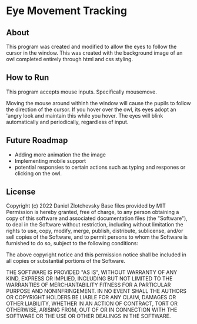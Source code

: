 # Eye Movement Tracking

## About
This program was created and modified to allow the eyes to follow the cursor in the window. This was created with the background image of an owl completed entirely through html and css styling.

## How to Run

This program accepts mouse inputs. Specifically mousemove.

Moving the mouse around withinh the window will cause the pupils to follow the direction of the cursor.
If you hover over the owl, its eyes adopt an 'angry look and maintain this while you hover.
The eyes will blink automatically and periodically, regardless of input.

## Future Roadmap

- Adding more animation the the image
- Implementing mobile support
- potential responsies to certain actions such as typing and respones or clicking on the owl.

## License
Copyright (c) 2022 Daniel Zlotchevsky
Base files provided by MIT
Permission is hereby granted, free of charge, to any person obtaining a copy of this software and associated documentation files (the "Software"), to deal in the Software without restriction, including without limitation the rights to use, copy, modify, merge, publish, distribute, sublicense, and/or sell copies of the Software, and to permit persons to whom the Software is furnished to do so, subject to the following conditions:

The above copyright notice and this permission notice shall be included in all copies or substantial portions of the Software.

THE SOFTWARE IS PROVIDED "AS IS", WITHOUT WARRANTY OF ANY KIND, EXPRESS OR IMPLIED, INCLUDING BUT NOT LIMITED TO THE WARRANTIES OF MERCHANTABILITY FITNESS FOR A PARTICULAR PURPOSE AND NONINFRINGEMENT. IN NO EVENT SHALL THE AUTHORS OR COPYRIGHT HOLDERS BE LIABLE FOR ANY CLAIM, DAMAGES OR OTHER LIABILITY, WHETHER IN AN ACTION OF CONTRACT, TORT OR OTHERWISE, ARISING FROM, OUT OF OR IN CONNECTION WITH THE SOFTWARE OR THE USE OR OTHER DEALINGS IN THE SOFTWARE.
